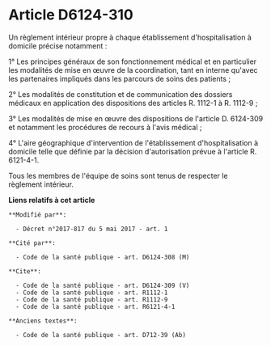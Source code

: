 # Article D6124-310

Un règlement intérieur propre à chaque établissement d'hospitalisation à domicile précise notamment : 

1° Les principes généraux de son fonctionnement médical et en particulier les modalités de mise en œuvre de la coordination,
tant en interne qu'avec les partenaires impliqués dans les parcours de soins des patients ; 

2° Les modalités de constitution et de communication des dossiers médicaux en application des dispositions des articles R.
1112-1 à R. 1112-9 ; 

3° Les modalités de mise en œuvre des dispositions de l'article D. 6124-309 et notamment les procédures de recours à l'avis
médical ; 

4° L'aire géographique d'intervention de l'établissement d'hospitalisation à domicile telle que définie par la décision
d'autorisation prévue à l'article R. 6121-4-1. 

Tous les membres de l'équipe de soins sont tenus de respecter le règlement intérieur.

**Liens relatifs à cet article**

	**Modifié par**:

	  - Décret n°2017-817 du 5 mai 2017 - art. 1

	**Cité par**:

	  - Code de la santé publique - art. D6124-308 (M)

	**Cite**:

	  - Code de la santé publique - art. D6124-309 (V)
	  - Code de la santé publique - art. R1112-1
	  - Code de la santé publique - art. R1112-9
	  - Code de la santé publique - art. R6121-4-1

	**Anciens textes**:

	  - Code de la santé publique - art. D712-39 (Ab)
